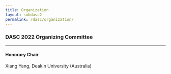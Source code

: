 ```yaml
---
title: Organization
layout: subdasc2
permalink: /dasc/organization/
---
```


<h3>DASC 2022 Organizing Committee</h3>

<hr/>

<h4>Honorary Chair</h4>
Xiang Yang, Deakin University (Australia)